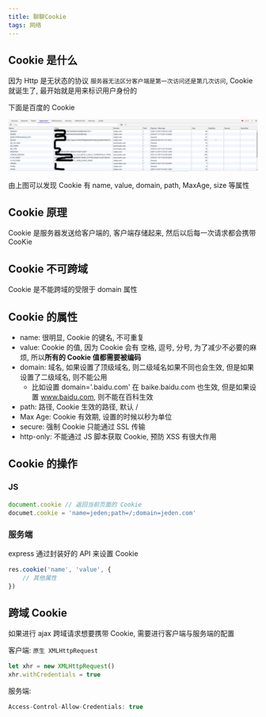```yaml
---
title: 聊聊Cookie
tags: 网络
---
```


## Cookie 是什么

因为 Http 是无状态的协议 `服务器无法区分客户端是第一次访问还是第几次访问`, Cookie 就诞生了, 最开始就是用来标识用户身份的

下面是百度的 Cookie

![img](../_posts/Imgs/Cookie/Cookie.png)

由上图可以发现 Cookie 有 name, value, domain, path, MaxAge, size 等属性

## Cookie 原理

Cookie 是服务器发送给客户端的, 客户端存储起来, 然后以后每一次请求都会携带 CooKie

## Cookie 不可跨域

Cookie 是不能跨域的受限于 domain 属性

## Cookie 的属性

- name: 很明显, Cookie 的键名, 不可重复
- value: Cookie 的值, 因为 Cookie 会有 空格, 逗号, 分号, 为了减少不必要的麻烦, 所以**所有的 Cookie 值都需要被编码**
- domain: 域名, 如果设置了顶级域名, 则二级域名如果不同也会生效, 但是如果设置了二级域名, 则不能公用
  - 比如设置 domain='.baidu.com' 在 baike.baidu.com 也生效, 但是如果设置 www.baidu.com, 则不能在百科生效
- path: 路径, Cookie 生效的路径, 默认 /
- Max Age: Cookie 有效期, 设置的时候以秒为单位
- secure: 强制 Cookie 只能通过 SSL 传输
- http-only: 不能通过 JS 脚本获取 Cookie, 预防 XSS 有很大作用

## Cookie 的操作

### JS

```js
document.cookie // 返回当前页面的 Cookie
documet.cookie = 'name=jeden;path=/;domain=jeden.com'
```

### 服务端

express 通过封装好的 API 来设置 Cookie

```js
res.cookie('name', 'value', {
    // 其他属性
})
```



## 跨域 Cookie

如果进行 ajax 跨域请求想要携带 Cookie, 需要进行客户端与服务端的配置

客户端: `原生 XMLHttpRequest`

```js
let xhr = new XMLHttpRequest()
xhr.withCredentials = true
```

服务端:

```js
Access-Control-Allow-Credentials: true
```

